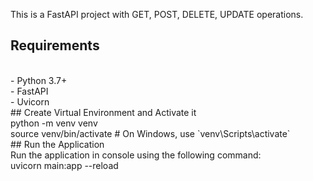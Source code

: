 This is a FastAPI project with GET, POST, DELETE, UPDATE operations.
<br>
## Requirements
<br>
- Python 3.7+
<br>
- FastAPI
<br>
- Uvicorn
<br>
## Create Virtual Environment and Activate it
<br>
python -m venv venv
<br>
source venv/bin/activate  # On Windows, use `venv\Scripts\activate`
<br>
## Run the Application
<br>
Run the application in console using the following command:
<br>
uvicorn main:app --reload
<br>